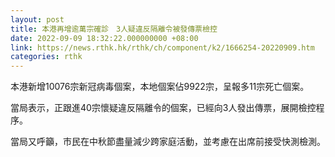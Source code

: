 ```yaml
---
layout: post
title: 本港再增逾萬宗確診　3人疑違反隔離令被發傳票檢控
date: 2022-09-09 18:32:22.000000000 +08:00
link: https://news.rthk.hk/rthk/ch/component/k2/1666254-20220909.htm
categories: rthk
---
```


本港新增10076宗新冠病毒個案，本地個案佔9922宗，呈報多11宗死亡個案。

當局表示，正跟進40宗懷疑違反隔離令的個案，已經向3人發出傳票，展開檢控程序。

當局又呼籲，市民在中秋節盡量減少跨家庭活動，並考慮在出席前接受快測檢測。
